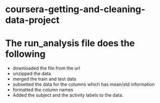 # coursera-getting-and-cleaning-data-project

# The run_analysis file does the following

* downloaded the file from the url
* unzipped the data
* merged the train and test data
* subsetted the data for the columns which has mean/std information
* formatted the column names
* Added the subject and the activity labels to the data.

